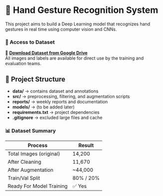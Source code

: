 # 🤖 Hand Gesture Recognition System

This project aims to build a Deep Learning model that recognizes hand gestures in real time using computer vision and CNNs.

### 🔗 Access to Dataset
📂 **[Download Dataset from Google Drive](https://drive.google.com/drive/folders/1cxJNUv6bMzfTW6X2_9W1mk8VFZmpP3ji)**  
All images and labels are available for direct use by the training and evaluation teams.

## 📂 Project Structure
- **data/** → contains dataset and annotations
- **src/** → preprocessing, filtering, and augmentation scripts
- **reports/** → weekly reports and documentation
- **models/** → (to be added later)
- **requirements.txt** → project dependencies
- **.gitignore** → excluded large files and cache

### 📊 Dataset Summary
| Process | Result |
|----------|--------|
| Total Images (original) | 14,200 |
| After Cleaning | 11,670 |
| After Augmentation | ~44,000 |
| Train/Val Split | 80% / 20% |
| Ready For Model Training | ✅ Yes |


